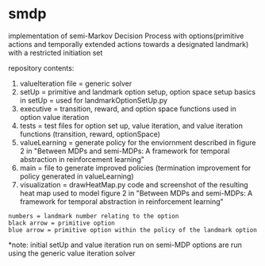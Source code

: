 # smdp
implementation of semi-Markov Decision Process with options(primitive actions and temporally extended actions towards a designated landmark) with a restricted initiation set

repository contents:
  1. valueIteration file = generic solver 
  2. setUp = primitive and landmark option setup, option space setup
    basics in setUp = used for landmarkOptionSetUp.py
  3. executive = transition, reward, and option space functions used in option value iteration
  4. tests = test files for option set up, value iteration, and value iteration functions (transition, reward, optionSpace)
  5. valueLearning = generate policy for the enviornment described in figure 2 in "Between MDPs and semi-MDPs: A framework for temporal abstraction in reinforcement learning"
  6. main = file to generate improved policies (termination improvement for policy generated in valueLearning)
  7. visualization = drawHeatMap.py code and screenshot of the resulting heat map used to model figure 2 in "Between MDPs and semi-MDPs: A framework for temporal abstraction in reinforcement learning"
  
    numbers = landmark number relating to the option
    black arrow = primitive option
    blue arrow = primitive option within the policy of the landmark option
    
*note: initial setUp and value iteration run on semi-MDP options are run using the generic value iteration solver
